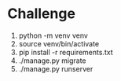 # Challenge

1. python -m venv venv
2. source venv/bin/activate
3. pip install -r requirements.txt
4. ./manage.py migrate
5. ./manage.py runserver
